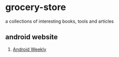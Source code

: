 # grocery-store
a collections of interesting books, tools and articles

## android website
1. <a href="http://www.androidweekly.cn/">Android Weekly</a> 
